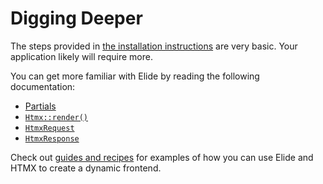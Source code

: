 # Digging Deeper

The steps provided in [the installation instructions](installation.md) are very basic.  Your application likely will require more.

You can get more familiar with Elide by reading the following documentation:

- [Partials](./digging-deeper/partials.md)
- [`Htmx::render()`](./digging-deeper/htmx-render.md)
- [`HtmxRequest`](./digging-deeper/htmx-request.md)
- [`HtmxResponse`](./digging-deeper/htmx-response.md)


Check out [guides and recipes](guides-recipes.md) for examples of how you can use Elide and HTMX to create a dynamic frontend.

